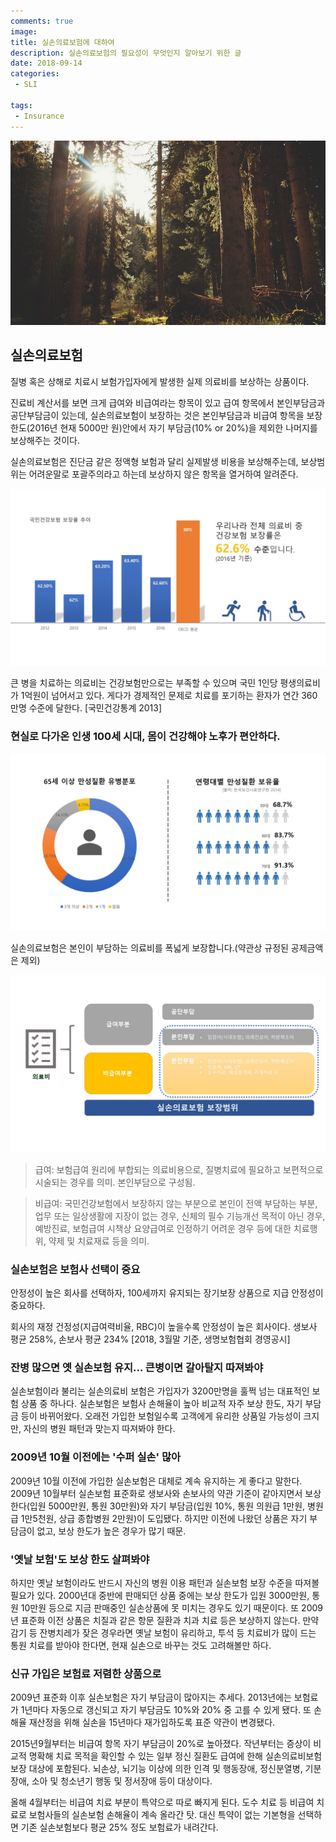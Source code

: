 ```yaml
---
comments: true
image:
title: 실손의료보험에 대하여
description: 실손의료보험의 필요성이 무엇인지 알아보기 위한 글
date: 2018-09-14
categories:
 - SLI

tags:
 - Insurance
---
```


<img src="/images/fulls/02.jpg" class="fit image">

## 실손의료보험

질병 혹은 상해로 치료시 보험가입자에게 발생한 실제 의료비를 보상하는 상품이다.

진료비 계산서를 보면 크게 급여와 비급여라는 항목이 있고 급여 항목에서 본인부담금과 공단부담금이 있는데, 실손의료보험이 보장하는 것은 본인부담금과 비급여 항목을 보장한도(2016년 현재 5000만 원)안에서 자기 부담금(10% or 20%)을 제외한 나머지를 보상해주는 것이다.

실손의료보험은 진단금 같은 정액형 보험과 달리 실제발생 비용을 보상해주는데, 보상범위는 어려운말로 포괄주의라고 하는데 보상하지 않은 항목을 열거하여 알려준다.

<img src="https://github.com/mikail0205/mikail0205.github.io/blob/master/assets/images/2018/SLI/rate.jpg?raw=true" class="fit image">

큰 병을 치료하는 의료비는 건강보험만으로는 부족할 수 있으며 국민 1인당 평생의료비가 1억원이 넘어서고 있다. 게다가 경제적인 문제로 치료를 포기하는 환자가 연간 360만명 수준에 달한다. [국민건강통계 2013]

### 현실로 다가온 인생 100세 시대, 몸이 건강해야 노후가 편안하다.

<img src = "https://github.com/mikail0205/mikail0205.github.io/blob/master/assets/images/2018/SLI/variable.jpg?raw=true" class="fit image">

실손의료보험은 본인이 부담하는 의료비를 폭넓게 보장합니다.(약관상 규정된 공제금액은 제외)

<img src = "https://github.com/mikail0205/mikail0205.github.io/blob/master/assets/images/2018/SLI/range.jpg?raw=true" class="fit image">

>급여: 보험급여 원리에 부합되는 의료비용으로, 질병치료에 필요하고 보편적으로 시술되는 경우를 의미. 본인부담으로 구성됨.

>비급여: 국민건강보험에서 보장하지 않는 부분으로 본인이 전액 부담하는 부분, 업무 또는 일상생활에 지장이 없는 경우, 신체의 필수 기능개선 목적이 아닌 경우, 예방진료, 보험급여 시책상 요양급여로 인정하기 어려운 경우 등에 대한 치료행위, 약제 및 치료재료 등을 의미.

### 실손보험은 보험사 선택이 중요
안정성이 높은 회사를 선택하자, 100세까지 유지되는 장기보장 상품으로 지급 안정성이 중요하다.

회사의 재정 건정성(지급여력비율, RBC)이 높을수록 안정성이 높은 회사이다. 생보사 평균 258%, 손보사 평균 234% [2018, 3월말 기준, 생명보험협회 경영공시]


### 잔병 많으면 옛 실손보험 유지... 큰병이면 갈아탈지 따져봐야
실손보험이라 불리는 실손의료비 보험은 가입자가 3200만명을 훌쩍 넘는 대표적인 보험 상품 중 하나다. 실손보험은 보험사 손해율이 높아 비교적 자주 보상 한도, 자기 부담금 등이 바뀌어왔다. 오래전 가입한 보험일수록 고객에게 유리한 상품일 가능성이 크지만, 자신의 병원 패턴과 맞는지 따져봐야 한다.

### 2009년 10월 이전에는 '수퍼 실손' 많아
2009년 10월 이전에 가입한 실손보험은 대체로 계속 유지하는 게 좋다고 말한다. 2009년 10월부터 실손보험 표준화로 생보사와 손보사의 약관 기준이 같아지면서 보상 한다(입원 5000만원, 통원 30만원)와 자기 부담금(입원 10%, 통원 의원급 1만원, 병원급 1만5천원, 상급 종합병원 2만원)이 도입됐다. 하지만 이전에 나왔던 상품은 자기 부담금이 없고, 보상 한도가 높은 경우가 많기 때문.

### '옛날 보험'도 보상 한도 살펴봐야
하지만 옛날 보험이라도 반드시 자신의 병원 이용 패턴과 실손보험 보장 수준을 따져볼 필요가 있다. 2000년대 중반에 판매되던 상품 중에는 보상 한도가 입원 3000만원, 통원 10만원 등으로 지금 판매중인 실손상품에 못 미치는 경우도 있기 때문이다. 또 2009년 표준화 이전 상품은 치질과 같은 항문 질환과 치과 치료 등은 보상하지 않는다. 만약 감기 등 잔병치레가 잦은 경우라면 옛날 보험이 유리하고, 투석 등 치료비가 많이 드는 통원 치료를 받아야 한다면, 현재 실손으로 바꾸는 것도 고려해볼만 하다.

### 신규 가입은 보험료 저렴한 상품으로
2009년 표준화 이후 실손보험은 자기 부담금이 많아지는 추세다. 2013년에는 보험료가 1년마다 자동으로 갱신되고 자기 부담금도 10%와 20% 중 고를 수 있게 됐다. 또 손해율 재산정을 위해 실손을 15년마다 재가입하도록 표준 약관이 변경됐다.

2015년9월부터는 비급여 항목 자기 부담금이 20%로 높아졌다. 작년부터는 증상이 비교적 명확해 치료 목적을 확인할 수 있는 일부 정신 질환도 급여에 한해 실손의료비보험 보장 대상에 포함된다. 뇌손상, 뇌기능 이상에 의한 인격 및 행동장애, 정신분열병, 기분장애, 소아 및 청소년기 행동 및 정서장애 등이 대상이다.

올해 4월부터는 비급여 치료 부분이 특약으로 따로 빠지게 된다. 도수 치료 등 비급여 치료로 보험사들의 실손보험 손해율이 계속 올라간 탓. 대신 특약이 없는 기본형을 선택하면 기존 실손보험보다 평균 25% 정도 보험료가 내려간다.
